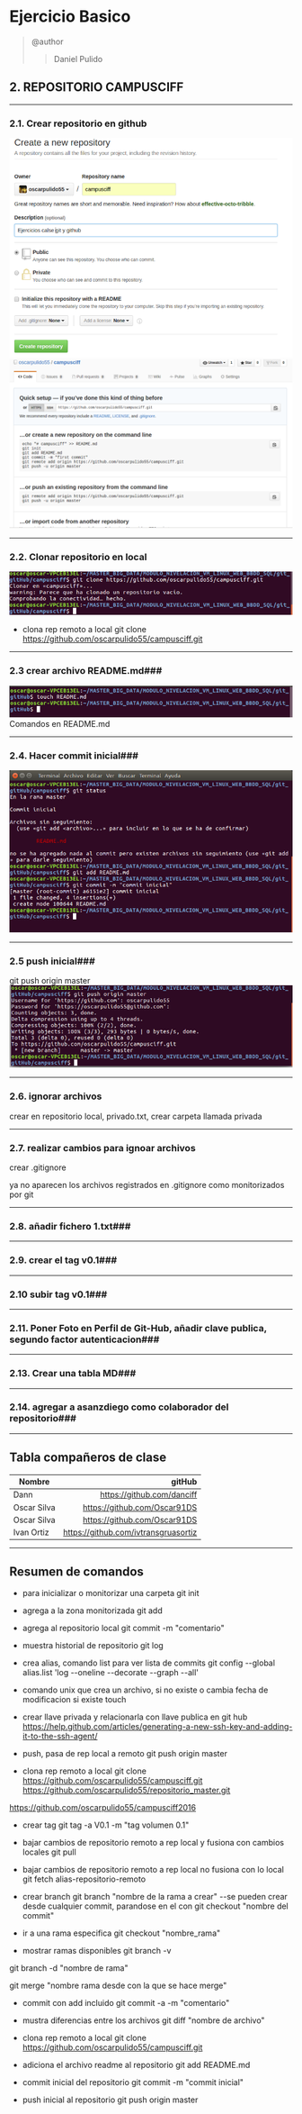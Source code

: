 # Ejercicio Basico #

> @author
>> Daniel Pulido


## 2. REPOSITORIO CAMPUSCIFF ##
****
### 2.1. Crear repositorio en github ###
![picture alt](/images/1.png "Title is optional")
![picture alt](/images/2.png "Title is optional")

****
### 2.2. Clonar repositorio en local ###
![picture alt](/images/3.png "Title is optional")  
- clona rep remoto a local
git clone https://github.com/oscarpulido55/campusciff.git 

****
### 2.3 crear archivo README.md###
![picture alt](/images/4.png "Title is optional")  
Comandos en README.md

****
### 2.4. Hacer commit inicial###
![picture alt](/images/5.png "Title is optional")  

****
### 2.5 push inicial###
git push origin master 
![picture alt](/images/6.png "Title is optional")  


****
### 2.6. ignorar archivos
crear en repositorio local, privado.txt, crear carpeta llamada privada
****
### 2.7. realizar cambios para ignoar archivos ###
crear .gitignore

ya no aparecen los archivos registrados en .gitignore como monitorizados por git
****
### 2.8. añadir fichero 1.txt###
****
### 2.9. crear el tag v0.1###
****
### 2.10 subir tag v0.1###
****
### 2.11. Poner Foto en Perfil de Git-Hub, añadir clave publica, segundo factor autenticacion###
****
### 2.13. Crear una tabla MD###

****
### 2.14. agregar a asanzdiego como colaborador del repositorio###




****
## Tabla compañeros de clase ##

| Nombre 	| gitHub 				|
| -------------	| -----------------------------: 	|
|  Dann  	|  https://github.com/danciff  		|
|  Oscar Silva  |  https://github.com/Oscar91DS  	|
|  Oscar Silva  |  https://github.com/Oscar91DS  	|
|  Ivan Ortiz	|  https://github.com/ivtransgruasortiz	|

****
## Resumen de comandos ##
- para inicializar o monitorizar una carpeta
git init

- agrega a la zona monitorizada
git add

- agrega al repositorio local
git commit -m "comentario"

- muestra historial de repositorio
git log

- crea alias, comando list para ver lista de commits
git config --global alias.list 'log --oneline --decorate --graph --all'

- comando unix que crea un archivo, si no existe o cambia fecha de modificacion si existe
touch

- crear llave privada y relacionarla con llave publica en git hub
https://help.github.com/articles/generating-a-new-ssh-key-and-adding-it-to-the-ssh-agent/

- push, pasa de rep local a remoto
git push origin master 

- clona rep remoto a local
git clone https://github.com/oscarpulido55/campusciff.git 
https://github.com/oscarpulido55/repositorio_master.git

https://github.com/oscarpulido55/campusciff2016

- crear tag
git tag -a V0.1 -m "tag volumen 0.1"

- bajar cambios de repositorio remoto a rep local y fusiona con cambios locales 
git pull

- bajar cambios de repositorio remoto a rep local no fusiona con lo local
git fetch alias-repositorio-remoto

- crear branch
git branch "nombre de la rama a crear"
--se pueden crear desde cualquier commit, parandose en el con git checkout "nombre del commit"

- ir a una rama especifica
git checkout "nombre_rama"

- mostrar ramas disponibles
git branch -v

git branch -d "nombre de rama"

git merge "nombre rama desde con la que se hace merge"

- commit con add incluido
git commit -a -m "comentario"

- mustra diferencias entre los archivos
git diff "nombre de archivo"


- clona rep remoto a local
git clone https://github.com/oscarpulido55/campusciff.git

- adiciona el archivo readme al repositorio
git add README.md 

- commit inicial del repositorio
git commit -m "commit inicial"

- push inicial al repositorio
git push origin master 




